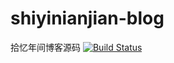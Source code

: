 # shiyinianjian-blog
拾忆年间博客源码
[![Build Status](https://travis-ci.com/shiyinianjian/shiyinianjian.github.io.svg?branch=hexo)](https://travis-ci.com/shiyinianjian/shiyinianjian.github.io)
